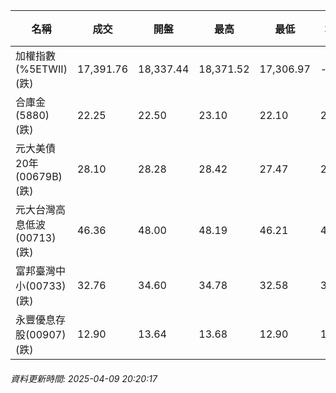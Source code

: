 | 名稱 | 成交 | 開盤 | 最高 | 最低 | 均價 | 成交金額(億) | 昨收 | 漲跌幅 | 漲跌 | 總量 | 昨量 | 振幅 |
| -------- | -------- | -------- | -------- |-------- | -------- | -------- |-------- |-------- |-------- | -------- | -------- |-------- |
|加權指數(%5ETWII) (跌)|17,391.76|18,337.44|18,371.52|17,306.97|-|5,675.44|18,459.95|5.79%|1068.19|12,435,054|0|5.77%|
|合庫金(5880) (跌)|22.25|22.50|23.10|22.10|22.55|5.50|22.90|2.84%|0.65|24,382|27,816|4.37%|
|元大美債20年(00679B) (跌)|28.10|28.28|28.42|27.47|28.11|110.21|29.33|4.19%|1.23|392,075|129,930|3.24%|
|元大台灣高息低波(00713) (跌)|46.36|48.00|48.19|46.21|47.28|22.60|48.15|3.72%|1.79|47,790|73,548|4.11%|
|富邦臺灣中小(00733) (跌)|32.76|34.60|34.78|32.58|33.42|2.10|35.94|8.85%|3.18|6,275|7,644|6.12%|
|永豐優息存股(00907) (跌)|12.90|13.64|13.68|12.90|13.27|0.685|13.71|5.91%|0.81|5,163|12,219|5.69%|
###### 資料更新時間: 2025-04-09 20:20:17